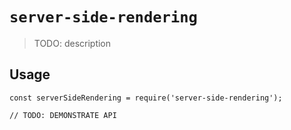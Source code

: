 # `server-side-rendering`

> TODO: description

## Usage

```
const serverSideRendering = require('server-side-rendering');

// TODO: DEMONSTRATE API
```
